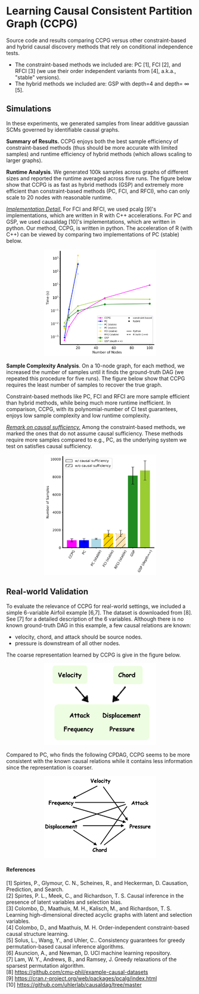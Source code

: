 # Learning Causal Consistent Partition Graph (CCPG)

Source code and results comparing CCPG versus other constraint-based and hybrid causal discovery methods that rely on conditional independence tests. 
- The constraint-based methods we included are: PC [1], FCI [2], and RFCI [3] (we use their order independent variants from [4], a.k.a., "stable" versions).
- The hybrid methods we included are: GSP with depth=4 and depth= $\infty$ [5].

## Simulations
In these experiments, we generated samples from linear additive gaussian SCMs governed by identifiable causal graphs. 

**Summary of Results.** CCPG enjoys both the best sample efficiency of constraint-based methods (thus should be more accurate with limited samples) and runtime efficiency of hybrid methods (which allows scaling to larger graphs).

**Runtime Analysis**. We generated 100k samples across graphs of different sizes and reported the runtime averaged across five runs. The figure below show that CCPG is as fast as hybrid methods (GSP) and extremely more efficient than constraint-based methods (PC, FCI, and RFCI), who can only scale to 20 nodes with reasonable runtime.

<ins>_Implementation Detail._</ins> For FCI and RFCI, we used pcalg [9]'s implementations, which are written in R with C++ accelerations. For PC and GSP, we used causaldag [10]'s implementations, which are written in python. Our method, CCPG, is written in python. The acceleration of R (with C++) can be viewed by comparing two implementations of PC (stable) below. 

<p align="center">
  <img src="figures/runtime.png" width="300">
</p>

**Sample Complexity Analysis**. On a 10-node graph, for each method, we increased the number of samples until it finds the ground-truth DAG (we repeated this procedure for five runs). The figure below show that CCPG requires the least number of samples to recover the true graph. 

Constraint-based methods like PC, FCI and RFCI are more sample efficient than hybrid methods, while being much more runtime inefficient. In comparison, CCPG, with its polynomial-number of CI test guarantees, enjoys low sample complexity and low runtime complexity.

<ins>_Remark on causal sufficiency._</ins> Among the constraint-based methods, we marked the ones that do not assume causal sufficiency. These methods require more samples compared to e.g., PC, as the underlying system we test on satisfies causal sufficiency.

<p align="center">
<img src="figures/nsample.png" width="300">
</p>


## Real-world Validation
To evaluate the relevance of CCPG for real-world settings, we included a simple 6-variable Airfoil example [6,7]. The dataset is downloaded from [8]. See [7] for a detailed description of the 6 variables. Although there is no known ground-truth DAG in this example, a few causal relations are known:
- velocity, chord, and attack should be source nodes.
- pressure is downstream of all other nodes.

The coarse representation learned by CCPG is give in the figure below.
<p align="center">
<img src="figures/ccpg.png" width="300">
</p>


Compared to PC, who finds the following CPDAG, CCPG seems to be more consistent with the known causal relations while it contains less information since the representation is coarser.
<p align="center">
<img src="figures/pc.png" width="300">
</p>


#### References
[1] Spirtes, P., Glymour, C. N., Scheines, R., and Heckerman, D. Causation, Prediction, and Search.\
[2] Spirtes, P. L., Meek, C., and Richardson, T. S. Causal inference in the presence of latent variables and selection bias.\
[3] Colombo, D., Maathuis, M. H., Kalisch, M., and Richardson, T. S. Learning high-dimensional directed acyclic graphs with latent and selection variables.\
[4] Colombo, D., and Maathuis, M. H. Order-independent constraint-based causal structure learning.\
[5] Solus, L., Wang, Y., and Uhler, C.. Consistency guarantees for greedy permutation-based causal inference algorithms.\
[6] Asuncion, A., and Newman, D. UCI machine learning repository. \
[7] Lam, W. Y., Andrews, B., and Ramsey, J. Greedy relaxations of the sparsest permutation algorithm. \
[8] https://github.com/cmu-phil/example-causal-datasets \
[9] https://cran.r-project.org/web/packages/pcalg/index.html \
[10] https://github.com/uhlerlab/causaldag/tree/master
